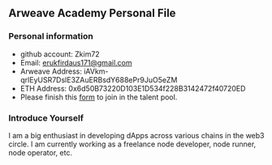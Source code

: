 ## Arweave Academy Personal File

### Personal information

- github account: Zkim72 
- Email: erukfirdaus171@gmail.com
- Arweave Address: iAVkm-qrlEyUSR7DslE3ZAuERBsdY688ePr9JuO5eZM
- ETH Address: 0x6d50B73220D103E1D534f228B3142472f40720ED
- Please finish this [form](https://docs.google.com/forms/d/e/1FAIpQLSfWA5fIIcBgmRppm3jNz5vmf9Mai_QMVil-2pO4r7YKn_Zhtw/viewform?usp=sf_link) to join in the talent pool.

### Introduce Yourself
I am a big enthusiast in developing dApps across various chains in the web3 circle. I am currently working as a freelance node developer, node runner, node operator, etc.
